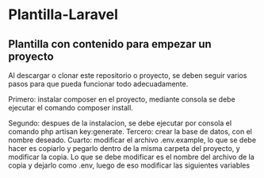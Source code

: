 # Plantilla-Laravel
## Plantilla con contenido para empezar un proyecto

Al descargar o clonar este repositorio o proyecto, se deben seguir varios pasos para que pueda funcionar todo adecuadamente.

Primero: instalar composer en el proyecto, mediante consola se debe ejecutar el comando composer install.

Segundo: despues de la instalacion, se debe ejecutar por consola el comando php artisan key:generate.
Tercero: crear la base de datos, con el nombre deseado.
Cuarto: modificar el archivo .env.example, lo que se debe hacer es copiarlo y pegarlo dentro de la misma carpeta del proyecto, y modificar la copia. Lo que se debe modificar es el nombre del archivo de la copia y dejarlo como .env, luego de eso modificar las siguientes variables
